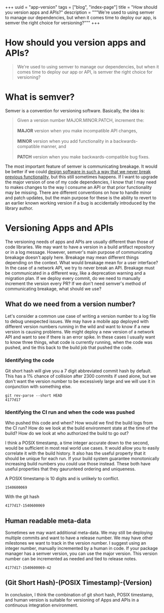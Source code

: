 +++
uuid = "app-version"
tags = ["blog", "index-page"]
title = "How should you version apps and APIs?"
description = """We're used to using semver to manage our dependencies,
but when it comes time to deploy our app, is semver the right choice for versioning?"""
+++

# How should you version apps and APIs?
> We're used to using semver to manage our dependencies,
but when it comes time to deploy our app or API, is semver the right choice for versioning?

# What is semver?
Semver is a convention for versioning software. Basically, the idea is:
>Given a version number MAJOR.MINOR.PATCH, increment the: <br/> <br/>
> **MAJOR** version when you make incompatible API changes, <br/> <br />
> **MINOR** version when you add functionality in a backwards-compatible manner, and <br/> <br/>
> **PATCH** version when you make backwards-compatible bug fixes.

The most important feature of semver is communicating breakage. It would be better if we could [design software in such a way that we never break previous functionality](https://www.youtube.com/watch?v=oyLBGkS5ICk "Rich Hickey spec-u-lation talk"), but this still sometimes happens. If I want to upgrade the major version of one of my code dependencies, I know that I may need to makes changes to the way I consume an API or that prior functionality may be missing. There are different conventions on how to handle minor and patch updates, but the main purpose for these is the ability to revert to an earlier known working version if a bug is accidentally introduced by the library author.

# Versioning Apps and APIs
The versioning needs of apps and APIs are usually different than those of code libraries. We may want to have a version in a build artifact repository or in a log message. However, semver's main purpose of communicating breakage doesn't apply here. Breakage may mean different things depending on the context. What would breakage mean for a user interface? In the case of a network API, we try to never break an API. Breakage must be communicated in a different way, like a deprecation warning and a migration plan. If we deploy every commit, do we need to manually increment the version every PR? If we don't need semver's method of communicating breakage, what should we use?

## What do we need from a version number?
Let's consider a common use case of writing a version number to a log file to debug unexpected issues. We may have a mobile app deployed with different version numbers running in the wild and want to know if a new version is causing problems. We might deploy a new version of a network API and want to see if there is an error spike. In these cases I usually want to know three things, what code is currently running, when the code was pushed, and tie this back to the build job that pushed the code.

### Identifying the code
Git short hash will give you a 7 digit abbreviated commit hash by default. This has a 1% chance of collision after 2300 commits if used alone, but we don't want the version number to be excessively large and we will use it in conjunction with something else.
```
git rev-parse --short HEAD
4177d17
```

### Identifying the CI run and when the code was pushed
Who pushed this code and when? How would we find the build logs from the CI run? How do we look at the build environment state at the time of the build? How do we look at who authorized the build to go out?

I think a POSIX timestamp, a time integer accurate down to the second, would be sufficient in most real world use cases. It would allow you to easily correlate it with the build history. It also has the useful property that it should be unique for each run. If your build system guarantee monotonically increasing build numbers you could use those instead. These both have useful properties that they gaurunteed ordering and uniqueness.

A POSIX timestamp is 10 digits and is unlikely to conflict.
```
1540600069
```

With the git hash
```
4177d17-1540600069
```

## Human readable meta-data
Sometimes we may want additional meta-data. We may still be deploying multiple commits and want to have a release number. We may have other milestones we want to track in the version number. I suggest using an integer number, manually incremented by a human in code. If your package manager has a semver version, you can use the major version. This version number can be incremented as needed and tied to release notes.

```
4177d17-1540600069-42
```

## (Git Short Hash)-(POSIX Timestamp)-(Version)
In conclusion, I think the combination of git short hash, POSIX timestamp, and human version is suitable for versioning of Apps and APIs in a continuous integration environment.
